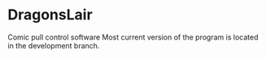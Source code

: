 # DragonsLair
Comic pull control software
Most current version of the program is located in the development branch.
